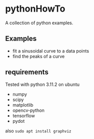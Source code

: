 # pythonHowTo

A collection of python examples.

## Examples

- fit a sinusoidal curve to a data points
- find the peaks of a curve

## requirements

Tested with python 3.11.2 on ubuntu

- numpy
- scipy
- matplotlib
- opencv-python
- tensorflow
- pydot 

also `sudo apt install graphviz`
